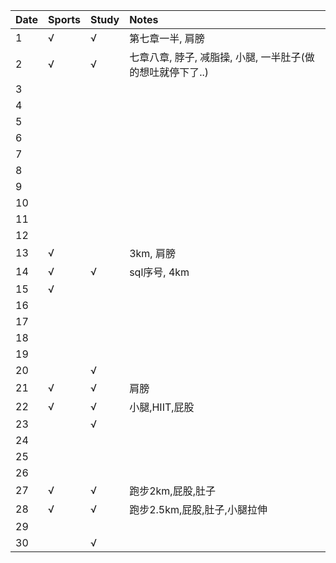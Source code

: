 Date|Sports|Study|Notes
:---------------|:---------------|:---------------|:---------------
1|√|√|第七章一半, 肩膀|
2|√|√|七章八章, 脖子, 减脂操, 小腿, 一半肚子(做的想吐就停下了..)|
3| | | |
4| | | |
5| | | |
6| | | |
7| | | |
8| | | |
9| | | |
10| | | |
11| | | |
12| | | |
13|√| |3km, 肩膀|
14|√|√|sql序号, 4km|
15|√| | |
16| | | |
17| | | |
18| | | |
19| | | |
20| |√| |
21|√|√|肩膀|
22|√|√|小腿,HIIT,屁股|
23| |√| |
24| | | |
25| | | |
26| | | |
27|√|√|跑步2km,屁股,肚子|
28|√|√|跑步2.5km,屁股,肚子,小腿拉伸|
29| | | |
30| |√| |